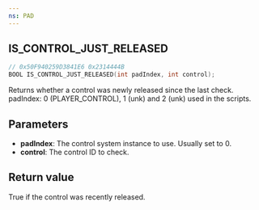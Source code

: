 ```yaml
---
ns: PAD
---
```

## IS_CONTROL_JUST_RELEASED

```c
// 0x50F940259D3841E6 0x2314444B
BOOL IS_CONTROL_JUST_RELEASED(int padIndex, int control);
```

Returns whether a control was newly released since the last check.
padIndex: 0 (PLAYER_CONTROL), 1 (unk) and 2 (unk) used in the scripts.

## Parameters
* **padIndex**: The control system instance to use. Usually set to 0.
* **control**: The control ID to check.

## Return value
True if the control was recently released.